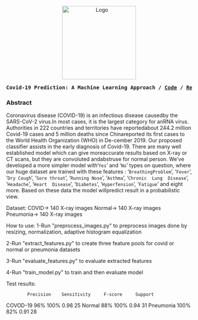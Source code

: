 <p align="center">
  <a href="https://cognopy.vercel.app">
    <img src="https://github.com/xiaowuc2/Covid-19-Prediction-A-Machine-Learning-Approach/blob/main/Images/rotating-globe-slow.gif" alt="Logo" width="200" length="200" >
  </a>
</p>

<p><pre align="center">
<strong>Covid-19 Prediction: A Machine Learning Approach / <a href="https://www.youtube.com/channel/UCX7oe66V8zyFpAJyMfPL9VA">​Code​</a> / <a href="https://www.youtube.com/channel/UCX7oe66V8zyFpAJyMfPL9VA">​Research Paper​</a></pre></p></strong>

### Abstract

Coronavirus disease (COVID-19) is an infectious disease causedby the SARS-CoV-2 virus.In most cases, it is the largest category for anRNA  virus.  Authorities  in  222  countries  and  territories  have  reportedabout  244.2  million  Covid-19  cases  and  5  million  deaths  since  Chinareported its first cases to the World Health Organization (WHO) in De-cember  2019.  Our  proposed  classifier  assists  in  the  early  diagnosis  of Covid-19. There are many well established model which can give moreaccurate results based on X-ray or CT scans, but they are convoluted andabstruse for normal person. We’ve developed a more simpler model with‘`Yes`’ and ‘`No`’ types  on  question,  where our huge dataset are trained with these features : ‘`BreathingProblem`’, ‘`Fever`’, ‘`Dry Cough`’, ‘`Sore throat`’, ‘`Running Nose`’, ‘`Asthma`’, ‘`Chronic  Lung  Disease`’, ‘`Headache`’, ‘`Heart  Disease`’, ‘`Diabetes`’, ‘`HyperTension`’, ‘`Fatigue`’ and eight more. Based on these data the model willpredict result in a probabilistic view.

Dataset:
COVID-> 140 X-ray images
Normal-> 140 X-ray images
Pneumonia-> 140 X-ray images

How to use:
1-Run "preprocess_images.py" to preprocess images done by resizing, normalization, adaptive histogram equalization

2-Run "extract_features.py" to create three feature pools for covid or normal or pneumonia datasets

3-Run "evaluate_features.py" to evaluate extracted features

4-Run "train_model.py" to train and then evaluate model  

Test results:

	        Precision	 Sensitivity	 F-score	 Support
COVOD-19	   96%	           100%	           0.98	           25
Normal	           88%	           100%	           0.94	           31
Pneumonia	   100%	           82%	           0.91	           28
